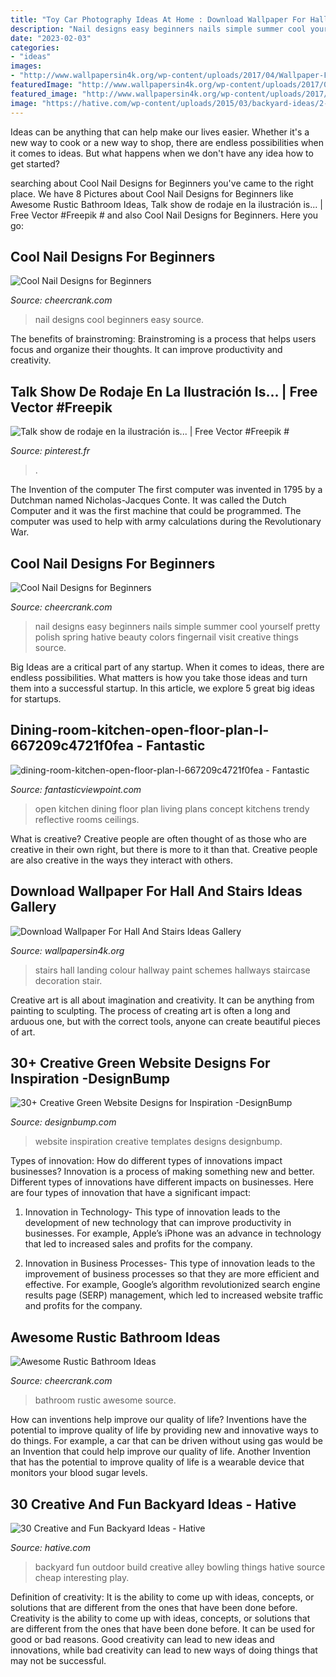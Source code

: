 ```yaml
---
title: "Toy Car Photography Ideas At Home : Download Wallpaper For Hall And Stairs Ideas Gallery"
description: "Nail designs easy beginners nails simple summer cool yourself pretty polish spring hative beauty colors fingernail visit creative things source"
date: "2023-02-03"
categories:
- "ideas"
images:
- "http://www.wallpapersin4k.org/wp-content/uploads/2017/04/Wallpaper-For-Hall-And-Stairs-Ideas-21.jpg"
featuredImage: "http://www.wallpapersin4k.org/wp-content/uploads/2017/04/Wallpaper-For-Hall-And-Stairs-Ideas-21.jpg"
featured_image: "http://www.wallpapersin4k.org/wp-content/uploads/2017/04/Wallpaper-For-Hall-And-Stairs-Ideas-21.jpg"
image: "https://hative.com/wp-content/uploads/2015/03/backyard-ideas/2-build-an-outdoor-bowling-alley.jpg"
---
```



Ideas can be anything that can help make our lives easier. Whether it's a new way to cook or a new way to shop, there are endless possibilities when it comes to ideas. But what happens when we don't have any idea how to get started? 

	

		
searching about Cool Nail Designs for Beginners you've came to the right place. We have 8 Pictures about Cool Nail Designs for Beginners like Awesome Rustic Bathroom Ideas, Talk show de rodaje en la ilustración is... | Free Vector #Freepik # and also Cool Nail Designs for Beginners. Here you go:
		
    
## Cool Nail Designs For Beginners

<img loading=lazy src="https://www.cheercrank.com/wp-content/uploads/2016/11/07-easy-nail-designs-beginners.jpg" onerror="this.onerror=null;this.src='https://tse2.mm.bing.net/th?id=OIP.qPR9OQk-MkoPxaRyk276UgHaJ4&amp;pid=15.1';" alt="Cool Nail Designs for Beginners">

_Source: cheercrank.com_

>nail designs cool beginners easy source. 

	

The benefits of brainstroming:
Brainstroming is a process that helps users focus and organize their thoughts. It can improve productivity and creativity.

    
## Talk Show De Rodaje En La Ilustración Is... | Free Vector #Freepik #

<img loading=lazy src="https://i.pinimg.com/736x/08/b6/3e/08b63eeb4b3b6e81c4afa62255f09927.jpg" onerror="this.onerror=null;this.src='https://tse3.mm.bing.net/th?id=OIP.24He0szSXISa_83oCLdXbAHaFo&amp;pid=15.1';" alt="Talk show de rodaje en la ilustración is... | Free Vector #Freepik #">

_Source: pinterest.fr_

>. 

	

The Invention of the computer
The first computer was invented in 1795 by a Dutchman named Nicholas-Jacques Conte. It was called the Dutch Computer and it was the first machine that could be programmed. The computer was used to help with army calculations during the Revolutionary War.

    
## Cool Nail Designs For Beginners

<img loading=lazy src="https://www.cheercrank.com/wp-content/uploads/2016/11/12-easy-nail-designs-beginners.jpg" onerror="this.onerror=null;this.src='https://tse3.mm.bing.net/th?id=OIP.3XGVZcazEneO7-BaMNFAFAHaKe&amp;pid=15.1';" alt="Cool Nail Designs for Beginners">

_Source: cheercrank.com_

>nail designs easy beginners nails simple summer cool yourself pretty polish spring hative beauty colors fingernail visit creative things source. 

	

Big Ideas are a critical part of any startup. When it comes to ideas, there are endless possibilities. What matters is how you take those ideas and turn them into a successful startup. In this article, we explore 5 great big ideas for startups.

    
## Dining-room-kitchen-open-floor-plan-l-667209c4721f0fea - Fantastic

<img loading=lazy src="http://www.fantasticviewpoint.com/wp-content/uploads/2016/07/dining-room-kitchen-open-floor-plan-l-667209c4721f0fea.jpg" onerror="this.onerror=null;this.src='https://tse2.mm.bing.net/th?id=OIP.LTyb_HhtbIJBCxktcB1HuwHaE7&amp;pid=15.1';" alt="dining-room-kitchen-open-floor-plan-l-667209c4721f0fea - Fantastic">

_Source: fantasticviewpoint.com_

>open kitchen dining floor plan living plans concept kitchens trendy reflective rooms ceilings. 

	

What is creative?
Creative people are often thought of as those who are creative in their own right, but there is more to it than that. Creative people are also creative in the ways they interact with others.

    
## Download Wallpaper For Hall And Stairs Ideas Gallery

<img loading=lazy src="http://www.wallpapersin4k.org/wp-content/uploads/2017/04/Wallpaper-For-Hall-And-Stairs-Ideas-21.jpg" onerror="this.onerror=null;this.src='https://tse2.mm.bing.net/th?id=OIP.kokcvF8gutVs-lPtyLMybQHaJ6&amp;pid=15.1';" alt="Download Wallpaper For Hall And Stairs Ideas Gallery">

_Source: wallpapersin4k.org_

>stairs hall landing colour hallway paint schemes hallways staircase decoration stair. 

	

Creative art is all about imagination and creativity. It can be anything from painting to sculpting. The process of creating art is often a long and arduous one, but with the correct tools, anyone can create beautiful pieces of art.

    
## 30+ Creative Green Website Designs For Inspiration -DesignBump

<img loading=lazy src="https://cdn.designbump.com/wp-content/uploads/2011/12/website-design-green-templates-inspiration-inspire-inspiring-001.jpg" onerror="this.onerror=null;this.src='https://tse1.mm.bing.net/th?id=OIP.7xwJQmLdAYOo49OKdG0SdgHaEC&amp;pid=15.1';" alt="30+ Creative Green Website Designs for Inspiration -DesignBump">

_Source: designbump.com_

>website inspiration creative templates designs designbump. 

	

Types of innovation: How do different types of innovations impact businesses?
Innovation is a process of making something new and better. Different types of innovations have different impacts on businesses. Here are four types of innovation that have a significant impact:
1. Innovation in Technology- This type of innovation leads to the development of new technology that can improve productivity in businesses. For example, Apple’s iPhone was an advance in technology that led to increased sales and profits for the company.

2. Innovation in Business Processes- This type of innovation leads to the improvement of business processes so that they are more efficient and effective. For example, Google’s algorithm revolutionized search engine results page (SERP) management, which led to increased website traffic and profits for the company.


    
## Awesome Rustic Bathroom Ideas

<img loading=lazy src="https://www.cheercrank.com/wp-content/uploads/2015/12/10-rustic-bathroom-ideas.jpg" onerror="this.onerror=null;this.src='https://tse3.mm.bing.net/th?id=OIP.HN3NfDRGwzsnRJYwhFnXXAHaLH&amp;pid=15.1';" alt="Awesome Rustic Bathroom Ideas">

_Source: cheercrank.com_

>bathroom rustic awesome source. 

	

How can inventions help improve our quality of life?
Inventions have the potential to improve quality of life by providing new and innovative ways to do things. For example, a car that can be driven without using gas would be an Invention that could help improve our quality of life. Another Invention that has the potential to improve quality of life is a wearable device that monitors your blood sugar levels.

    
## 30 Creative And Fun Backyard Ideas - Hative

<img loading=lazy src="https://hative.com/wp-content/uploads/2015/03/backyard-ideas/2-build-an-outdoor-bowling-alley.jpg" onerror="this.onerror=null;this.src='https://tse4.mm.bing.net/th?id=OIP.kR8Jks7YbIb4M5tyKYHcYQHaJS&amp;pid=15.1';" alt="30 Creative and Fun Backyard Ideas - Hative">

_Source: hative.com_

>backyard fun outdoor build creative alley bowling things hative source cheap interesting play. 

	

Definition of creativity: It is the ability to come up with ideas, concepts, or solutions that are different from the ones that have been done before.
Creativity is the ability to come up with ideas, concepts, or solutions that are different from the ones that have been done before. It can be used for good or bad reasons. Good creativity can lead to new ideas and innovations, while bad creativity can lead to new ways of doing things that may not be successful.

